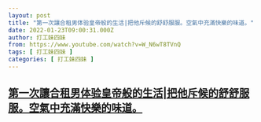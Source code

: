 ```yaml
---
layout: post
title: "第一次讓合租男体验皇帝般的生活|把他斥候的舒舒服服。空氣中充滿快樂的味道。"
date: 2022-01-23T09:00:31.000Z
author: 打工妹四妹
from: https://www.youtube.com/watch?v=W_N6wT8TVnQ
tags: [ 打工妹四妹 ]
categories: [ 打工妹四妹 ]
---
```

<!--1642928431000-->
[第一次讓合租男体验皇帝般的生活|把他斥候的舒舒服服。空氣中充滿快樂的味道。](https://www.youtube.com/watch?v=W_N6wT8TVnQ)
------

<div>

</div>
